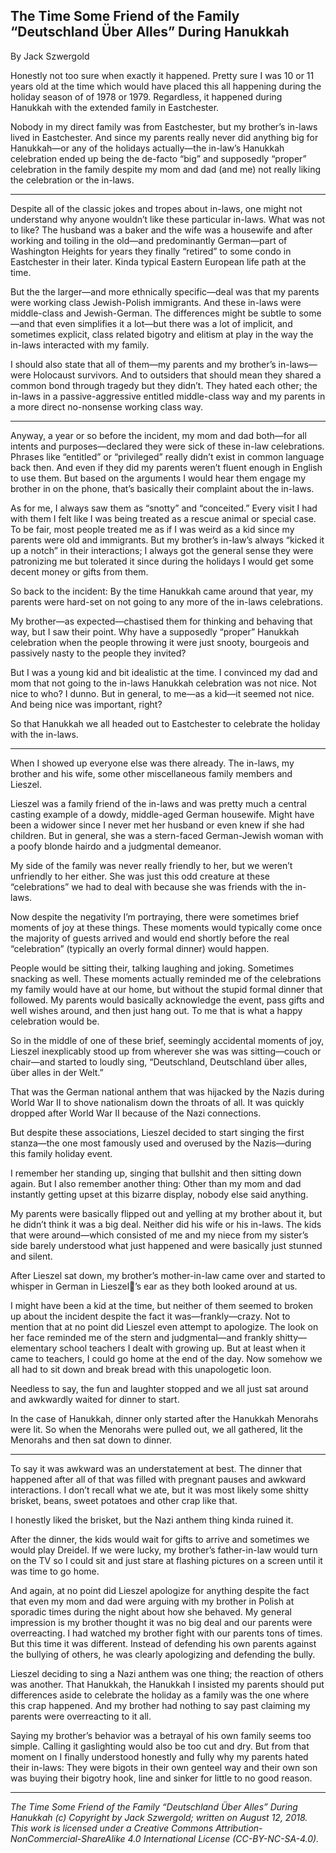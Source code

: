## The Time Some Friend of the Family “Deutschland Über Alles” During Hanukkah

By Jack Szwergold

Honestly not too sure when exactly it happened. Pretty sure I was 10 or 11 years old at the time which would have placed this all happening during the holiday season of of 1978 or 1979. Regardless, it happened during Hanukkah with the extended family in Eastchester.

Nobody in my direct family was from Eastchester, but my brother’s in-laws lived in Eastchester. And since my parents really never did anything big for Hanukkah—or any of the holidays actually—the in-law’s Hanukkah celebration ended up being the de-facto “big” and supposedly “proper” celebration in the family despite my mom and dad (and me) not really liking the celebration or the in-laws.

***

Despite all of the classic jokes and tropes about in-laws, one might not understand why anyone wouldn’t like these particular in-laws. What was not to like? The husband was a baker and the wife was a housewife and after working and toiling in the old—and predominantly German—part of Washington Heights for years they finally “retired” to some condo in Eastchester in their later. Kinda typical Eastern European life path at the time.

But the the larger—and more ethnically specific—deal was that my parents were working class Jewish-Polish immigrants. And these in-laws were middle-class and Jewish-German. The differences might be subtle to some—and that even simplifies it a lot—but there was a lot of implicit, and sometimes explicit, class related bigotry and elitism at play in the way the in-laws interacted with my family.

I should also state that all of them—my parents and my brother’s in-laws—were Holocaust survivors. And to outsiders that should mean they shared a common bond through tragedy but they didn’t. They hated each other; the in-laws in a passive-aggressive entitled middle-class way and my parents in a more direct no-nonsense working class way.

***

Anyway, a year or so before the incident, my mom and dad both—for all intents and purposes—declared they were sick of these in-law celebrations. Phrases like “entitled” or “privileged” really didn’t exist in common language back then. And even if they did my parents weren’t fluent enough in English to use them. But based on the arguments I would hear them engage my brother in on the phone, that’s basically their complaint about the in-laws.

As for me, I always saw them as “snotty” and “conceited.” Every visit I had with them I felt like I was being treated as a rescue animal or special case. To be fair, most people treated me as if I was weird as a kid since my parents were old and immigrants. But my brother’s in-law’s always “kicked it up a notch” in their interactions; I always got the general sense they were patronizing me but tolerated it since during the holidays I would get some decent money or gifts from them.

So back to the incident: By the time Hanukkah came around that year, my parents were hard-set on not going to any more of the in-laws celebrations.

My brother—as expected—chastised them for thinking and behaving that way, but I saw their point. Why have a supposedly “proper” Hanukkah celebration when the people throwing it were just snooty, bourgeois and  passively nasty to the people they invited?

But I was a young kid and bit idealistic at the time. I convinced my dad and mom that not going to the in-laws Hanukkah celebration was not nice. Not nice to who? I dunno. But in general, to me—as a kid—it seemed not nice. And being nice was important, right?

So that Hanukkah we all headed out to Eastchester to celebrate the holiday with the in-laws.

***

When I showed up everyone else was there already. The in-laws, my brother and his wife, some other miscellaneous family members and Lieszel.

Lieszel was a family friend of the in-laws and was pretty much a central casting example of a dowdy, middle-aged German housewife. Might have been a widower since I never met her husband or even knew if she had children. But in general, she was a stern-faced German-Jewish woman with a poofy blonde hairdo and a judgmental demeanor.

My side of the family was never really friendly to her, but we weren’t unfriendly to her either. She was just this odd creature at these “celebrations” we had to deal with because she was friends with the in-laws.

Now despite the negativity I’m portraying, there were sometimes brief moments of joy at these things. These moments would typically come once the majority of guests arrived and would end shortly before the real “celebration” (typically an overly formal dinner) would happen.

People would be sitting their, talking laughing and joking. Sometimes snacking as well. These moments actually reminded me of the celebrations my family would have at our home, but without the stupid formal dinner that followed. My parents would basically acknowledge the event, pass gifts and well wishes around, and then just hang out. To me that is what a happy celebration would be.

So in the middle of one of these brief, seemingly accidental moments of joy, Lieszel inexplicably stood up from wherever she was was sitting—couch or chair—and started to loudly sing, “Deutschland, Deutschland über alles, über alles in der Welt.”

That was the German national anthem that was hijacked by the Nazis during World War II to shove nationalism down the throats of all. It was quickly dropped after World War II because of the Nazi connections.

But despite these associations, Lieszel decided to start singing the first stanza—the one most famously used and overused by the Nazis—during this family holiday event.

I remember her standing up, singing that bullshit and then sitting down again. But I also remember another thing: Other than my mom and dad instantly getting upset at this bizarre display, nobody else said anything.

My parents were basically flipped out and yelling at my brother about it, but he didn’t think it was a big deal. Neither did his wife or his in-laws. The kids that were around—which consisted of me and my niece from my sister’s side barely understood what just happened and were basically just stunned and silent.

After Lieszel sat down, my brother’s mother-in-law came over and started to whisper in German in Lieszel’s ear as they both looked around at us.

I might have been a kid at the time, but neither of them seemed to broken up about the incident despite the fact it was—frankly—crazy. Not to mention that at no point did Lieszel even attempt to apologize. The look on her face reminded me of the stern and judgmental—and frankly shitty—elementary school teachers I dealt with growing up. But at least when it came to teachers, I could go home at the end of the day. Now somehow we all had to sit down and break bread with this unapologetic loon.

Needless to say, the fun and laughter stopped and we all just sat around and awkwardly waited for dinner to start.

In the case of Hanukkah, dinner only started after the Hanukkah Menorahs were lit. So when the Menorahs were pulled out, we all gathered, lit the Menorahs and then sat down to dinner.

***

To say it was awkward was an understatement at best. The dinner that happened after all of that was filled with pregnant pauses and awkward interactions. I don’t recall what we ate, but it was most likely some shitty brisket, beans, sweet potatoes and other crap like that.

I honestly liked the brisket, but the Nazi anthem thing kinda ruined it.

After the dinner, the kids would wait for gifts to arrive and sometimes we would play Dreidel. If we were lucky, my brother’s father-in-law would turn on the TV so I could sit and just stare at flashing pictures on a screen until it was time to go home.

And again, at no point did Lieszel apologize for anything despite the fact that even my mom and dad were arguing with my brother in Polish at sporadic times during the night about how she behaved. My general impression is my brother thought it was no big deal and our parents were overreacting. I had watched my brother fight with our parents tons of times. But this time it was different. Instead of defending his own parents against the bullying of others, he was clearly apologizing and defending the bully.

Lieszel deciding to sing a Nazi anthem was one thing; the reaction of others was another. That Hanukkah, the Hanukkah I insisted my parents should put differences aside to celebrate the holiday as a family was the one where this crap happened. And my brother had nothing to say past claiming my parents were overreacting to it all.

Saying my brother’s behavior was a betrayal of his own family seems too simple. Calling it gaslighting would also be too cut and dry. But from that moment on I finally understood honestly and fully why my parents hated their in-laws: They were bigots in their own genteel way and their own son was buying their bigotry hook, line and sinker for little to no good reason.

***

*The Time Some Friend of the Family “Deutschland Über Alles” During Hanukkah (c) Copyright by Jack Szwergold; written on August 12, 2018. This work is licensed under a Creative Commons Attribution-NonCommercial-ShareAlike 4.0 International License (CC-BY-NC-SA-4.0).*